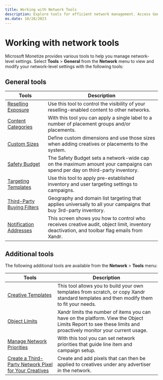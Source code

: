 ```yaml
---
title: Working with Network Tools
description: Explore tools for efficient network management. Access General tools under the Network menu for quick setting modifications.
ms.date: 10/28/2023
---
```


# Working with network tools

Microsoft Monetize provides various tools to help you manage network-level settings. Select **Tools** > **General** from the **Network** menu to view and modify your network-level settings with the following tools:

## General tools

| Tools | Description |
|---|---|
| [Reselling Exposure](managing-your-inventory-reselling-exposure.md) | Use this tool to control the visibility of your reselling-enabled content to other networks. |
| [Content Categories](manage-custom-content-categories.md) | With this tool you can apply a single label to a number of placement groups and/or placements. |
| [Custom Sizes](managing-custom-creative-and-placement-sizes.md) | Define custom dimensions and use those sizes when adding creatives or placements to the system. |
| [Safety Budget](capping-daily-spend-on-third-party-inventory-safety-budget.md) | The Safety Budget sets a network-wide cap on the maximum amount your campaigns can spend per day on third-party inventory. |
| [Targeting Templates](managing-targeting-templates.md) | Use this tool to apply pre-established inventory and user targeting settings to campaigns. |
| [Third-Party Buying Filters](working-with-third-party-buying-filters.md) | Geography and domain list targeting that applies universally to all your campaigns that buy 3rd-party inventory. |
| [Notification Addresses](managing-notification-recipients.md) | This screen shows you how to control who receives creative audit, object limit, inventory deactivation, and toolbar flag emails from Xandr. |

## Additional tools

The following additional tools are available from the **Network** > **Tools** menu:

| Tools | Description |
|---|---|
| [Creative Templates](creative-templates.md) | This tool allows you to build your own templates from scratch, or copy Xandr standard templates and then modify them to fit your needs. |
| [Object Limits](viewing-your-object-limits.md) | Xandr limits the number of items you can have on the platform. View the Object Limits Report to see these limits and proactively monitor your current usage. |
| [Manage Network Priorities](manage-network-priorities.md) | With this tool you can set network priorities that guide line item and campaign setup. |
| [Create a Third-Party Network Pixel for Your Creatives](create-a-third-party-network-pixel-for-your-creatives.md) | Create and add pixels that can then be applied to creatives under any advertiser in the network. |